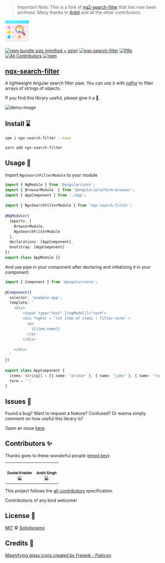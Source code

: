 > Important Note: This is a fork of [ng2-search-filter](https://github.com/solodynamo/ng2-search-filter) that has now been archived. Many thanks to [Ankit](https://github.com/solodynamo) and all the other contributors.

<img width="15%" height="15%" src="https://raw.githubusercontent.com/dkreider/ngx-search-filter/main/logo.png">
<br />

[![npm bundle size (minified + gzip)](https://img.shields.io/bundlephobia/minzip/ngx-search-filter)](https://bundlephobia.com/result?p=ngx-search-filter``)
[![ngx-search-filter](https://github.com/dkreider/ngx-search-filter/workflows/ngx-search-filter/badge.svg)](https://github.com/dkreider/ngx-search-filter/actions/workflows/main.yml)
[![PRs](https://img.shields.io/badge/PRs-welcome-brightgreen.svg?style=flat-square)]()
[![All Contributors](https://img.shields.io/badge/all_contributors-2-orange.svg?style=flat-square)](#contributors-)
[![npm](https://img.shields.io/npm/l/express.svg?maxAge=2592000)](https://github.com/dkreider/ngx-search-filter/blob/main/LICENSE)


## [ngx-search-filter](https://www.npmjs.com/package/ngx-search-filter)

A lightweight Angular search filter pipe. You can use it with [ngFor](https://angular.io/api/common/NgFor) to filter arrays of strings of objects.

If you find this library useful, please give it a 🌟.

![demo-image](https://i.imgur.com/dI5Mzvq.gif)


## Install ⌛️

```bash
npm i ngx-search-filter --save
```
```bash
yarn add ngx-search-filter 
```
## Usage 🧲

Import `NgxSearchFilterModule` to your module

```typescript
import { NgModule } from '@angular/core';
import { BrowserModule  } from '@angular/platform-browser';
import { AppComponent } from './app';

import { NgxSearchFilterModule } from 'ngx-search-filter';

@NgModule({
  imports: [
    BrowserModule, 
    NgxSearchFilterModule
  ],
  declarations: [AppComponent],
  bootstrap: [AppComponent]
})
export class AppModule {}
```

And use pipe in your component after declaring and initializing it in your component:

```typescript
import { Component } from '@angular/core';

@Component({
  selector: 'example-app',
  template: `
    <div>
        <input type="text" [(ngModel)]="term">
        <div *ngFor = "let item of items | filter:term" >
          <p>
            {{item.name}}
          </p>
        </div>

    </div>  
  `
})

export class AppComponent {
  items: string[] = [{ name: "archie" }, { name: "jake" }, { name: "richard" }];
  term = '';
}
```

## Issues 🐛

Found a bug? Want to request a feature? Confused? Or wanna simply comment on how useful this library is? 

Open an issue [here](https://github.com/dkreider/ngx-search-filter/issues).


## Contributors ✨

Thanks goes to these wonderful people ([emoji key](https://allcontributors.org/docs/en/emoji-key)):

<!-- ALL-CONTRIBUTORS-LIST:START - Do not remove or modify this section -->
<!-- prettier-ignore-start -->
<!-- markdownlint-disable -->
<table>
  <tr>
    <td align="center"><a href="https://www.danielk.tech/"><img src="https://avatars.githubusercontent.com/u/11043868?v=4" width="100px;" alt=""/><br /><sub><b>Daniel Kreider</b></sub></a><br /><a href="https://github.com/dkreider/ngx-search-filter/commits?author=dkreider" title="Code">💻</a></td>
    <td align="center"><a href="https://github.com/solodynamo"><img src="https://avatars.githubusercontent.com/u/17698714?v=4" width="100px;" alt=""/><br /><sub><b> Ankit Singh </b></sub></a><br /><a href="https://github.com/solodynamo/ng2-search-filter" title="Code">💻</a></td>  
  </tr>
</table>

<!-- markdownlint-restore -->
<!-- prettier-ignore-end -->

<!-- ALL-CONTRIBUTORS-LIST:END -->

This project follows the [all-contributors](https://github.com/all-contributors/all-contributors) specification.

Contributions of any kind welcome!

## License 📜

[MIT](https://tldrlegal.com/license/mit-license) © [Solodynamo](https://github.com/solodynamo/ng2-search-filter)

## Credits 🧸

<a href="https://www.flaticon.com/free-icons/magnifying-glass" title="magnifying glass icons">Magnifying glass icons created by Freepik - Flaticon</a>